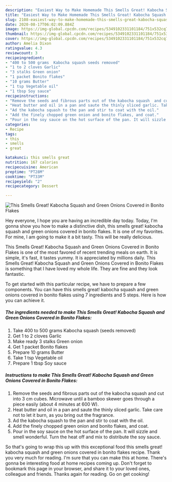 ```yaml
---
description: "Easiest Way to Make Homemade This Smells Great! Kabocha Squash and Green Onions Covered in Bonito Flakes"
title: "Easiest Way to Make Homemade This Smells Great! Kabocha Squash and Green Onions Covered in Bonito Flakes"
slug: 2108-easiest-way-to-make-homemade-this-smells-great-kabocha-squash-and-green-onions-covered-in-bonito-flakes
date: 2020-08-17T06:02:09.884Z
image: https://img-global.cpcdn.com/recipes/5349102331101184/751x532cq70/this-smells-great-kabocha-squash-and-green-onions-covered-in-bonito-flakes-recipe-main-photo.jpg
thumbnail: https://img-global.cpcdn.com/recipes/5349102331101184/751x532cq70/this-smells-great-kabocha-squash-and-green-onions-covered-in-bonito-flakes-recipe-main-photo.jpg
cover: https://img-global.cpcdn.com/recipes/5349102331101184/751x532cq70/this-smells-great-kabocha-squash-and-green-onions-covered-in-bonito-flakes-recipe-main-photo.jpg
author: Amelia Dixon
ratingvalue: 4.3
reviewcount: 3
recipeingredient:
- "400 to 500 grams  Kabocha squash seeds removed"
- "1 to 2 cloves Garlic"
- "3 stalks Green onion"
- "1 packet Bonito flakes"
- "10 grams Butter"
- "1 tsp Vegetable oil"
- "1 tbsp Soy sauce"
recipeinstructions:
- "Remove the seeds and fibrous parts out of the kabocha squash  and cut into 3 cm cubes. Microwave until a bamboo skewer goes through a piece easily (about 4 minutes at 600 W)."
- "Heat butter and oil in a pan and saute the thinly sliced garlic. Take care not to let it burn, as you bring out the fragrance."
- "Ad the kabocha squash to the pan and stir to coat with the oil."
- "Add the finely chopped green onion and bonito flakes, and coat."
- "Pour in the soy sauce on the hot surface of the pan. It will sizzle and smell wonderful. Turn the heat off and mix to distribute the soy sauce."
categories:
- Recipe
tags:
- this
- smells
- great

katakunci: this smells great 
nutrition: 167 calories
recipecuisine: American
preptime: "PT28M"
cooktime: "PT33M"
recipeyield: "2"
recipecategory: Dessert

---
```



![This Smells Great! Kabocha Squash and Green Onions Covered in Bonito Flakes](https://img-global.cpcdn.com/recipes/5349102331101184/751x532cq70/this-smells-great-kabocha-squash-and-green-onions-covered-in-bonito-flakes-recipe-main-photo.jpg)

Hey everyone, I hope you are having an incredible day today. Today, I'm gonna show you how to make a distinctive dish, this smells great! kabocha squash and green onions covered in bonito flakes. It is one of my favorites. For mine, I am going to make it a bit tasty. This will be really delicious.

This Smells Great! Kabocha Squash and Green Onions Covered in Bonito Flakes is one of the most favored of recent trending meals on earth. It is simple, it's fast, it tastes yummy. It is appreciated by millions daily. This Smells Great! Kabocha Squash and Green Onions Covered in Bonito Flakes is something that I have loved my whole life. They are fine and they look fantastic.




To get started with this particular recipe, we have to prepare a few components. You can have this smells great! kabocha squash and green onions covered in bonito flakes using 7 ingredients and 5 steps. Here is how you can achieve it.

<!--inarticleads1-->

##### The ingredients needed to make This Smells Great! Kabocha Squash and Green Onions Covered in Bonito Flakes:

1. Take 400 to 500 grams  Kabocha squash (seeds removed)
1. Get 1 to 2 cloves Garlic
1. Make ready 3 stalks Green onion
1. Get 1 packet Bonito flakes
1. Prepare 10 grams Butter
1. Take 1 tsp Vegetable oil
1. Prepare 1 tbsp Soy sauce




<!--inarticleads2-->

##### Instructions to make This Smells Great! Kabocha Squash and Green Onions Covered in Bonito Flakes:

1. Remove the seeds and fibrous parts out of the kabocha squash  and cut into 3 cm cubes. Microwave until a bamboo skewer goes through a piece easily (about 4 minutes at 600 W).
1. Heat butter and oil in a pan and saute the thinly sliced garlic. Take care not to let it burn, as you bring out the fragrance.
1. Ad the kabocha squash to the pan and stir to coat with the oil.
1. Add the finely chopped green onion and bonito flakes, and coat.
1. Pour in the soy sauce on the hot surface of the pan. It will sizzle and smell wonderful. Turn the heat off and mix to distribute the soy sauce.




So that's going to wrap this up with this exceptional food this smells great! kabocha squash and green onions covered in bonito flakes recipe. Thank you very much for reading. I'm sure that you can make this at home. There's gonna be interesting food at home recipes coming up. Don't forget to bookmark this page in your browser, and share it to your loved ones, colleague and friends. Thanks again for reading. Go on get cooking!
